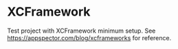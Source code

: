 # XCFramework
Test project with XCFramework minimum setup. See https://appspector.com/blog/xcframeworks for reference.

